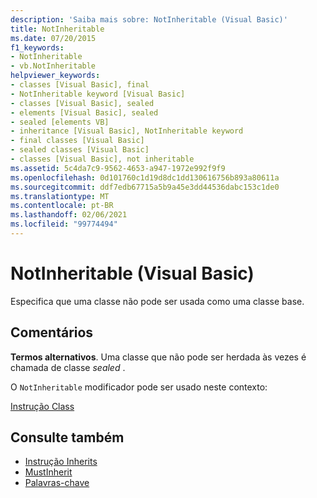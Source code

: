 ```yaml
---
description: 'Saiba mais sobre: NotInheritable (Visual Basic)'
title: NotInheritable
ms.date: 07/20/2015
f1_keywords:
- NotInheritable
- vb.NotInheritable
helpviewer_keywords:
- classes [Visual Basic], final
- NotInheritable keyword [Visual Basic]
- classes [Visual Basic], sealed
- elements [Visual Basic], sealed
- sealed [elements VB]
- inheritance [Visual Basic], NotInheritable keyword
- final classes [Visual Basic]
- sealed classes [Visual Basic]
- classes [Visual Basic], not inheritable
ms.assetid: 5c4da7c9-9562-4653-a947-1972e992f9f9
ms.openlocfilehash: 0d101760c1d19d8dc1dd130616756b893a80611a
ms.sourcegitcommit: ddf7edb67715a5b9a45e3dd44536dabc153c1de0
ms.translationtype: MT
ms.contentlocale: pt-BR
ms.lasthandoff: 02/06/2021
ms.locfileid: "99774494"
---
```

# <a name="notinheritable-visual-basic"></a>NotInheritable (Visual Basic)

Especifica que uma classe não pode ser usada como uma classe base.  
  
## <a name="remarks"></a>Comentários  

 **Termos alternativos**. Uma classe que não pode ser herdada às vezes é chamada de classe *sealed* .  
  
 O `NotInheritable` modificador pode ser usado neste contexto:  
  
 [Instrução Class](../statements/class-statement.md)  
  
## <a name="see-also"></a>Consulte também

- [Instrução Inherits](../statements/inherits-statement.md)
- [MustInherit](mustinherit.md)
- [Palavras-chave](../keywords/index.md)
